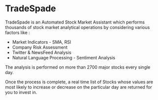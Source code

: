 # TradeSpade

TradeSpade is an Automated Stock Market Assistant which performs thousands of stock market analytical operations by considering various factors like :
- Market Indicators - SMA, RSI
- Company Risk Assessment
- Twitter & NewsFeed Analysis
- Natural Language Processing - Sentiment Analysis

The analysis is performed on more than 2700 major stocks every single day. 

Once the process is complete, a real time list of Stocks whose values are most likely to increase or decrease on the particular day are returned for you to invest in.
